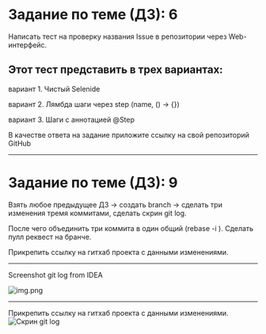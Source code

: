 # Задание по теме (ДЗ): 6

Написать тест на проверку названия Issue в репозитории через Web-интерфейс.

## Этот тест представить в трех вариантах:

вариант 1. Чистый Selenide

вариант 2. Лямбда шаги через step (name, () -> {})

вариант 3. Шаги с аннотацией @Step

В качестве ответа на задание приложите ссылку на свой репозиторий GitHub

---

# Задание по теме (ДЗ): 9

Взять любое предыдущее ДЗ -> создать branch -> сделать три изменения тремя коммитами, сделать скрин git log.

После чего объединить три коммита в один общий (rebase -i ). Сделать пулл реквест на бранче.

Прикрепить ссылку на гитхаб проекта с данными изменениями.

---
Screenshot git log from IDEA

![img.png](https://downloader.disk.yandex.ru/preview/b0a8b7e028f128d77443ef150ce217b845283a35fcc69f47d8517d0ec88e79ff/616aeb4d/4rPQXtpKeYxfTIi8kacD3y6k_Eb-e6V24vNmeJezr09djxhCt_f2AALhtrYFoMQVFD4XHN-b3KilFPLzt8AlyQ%3D%3D?uid=0&filename=2021-10-16_14-05-15.png&disposition=inline&hash=&limit=0&content_type=image%2Fpng&owner_uid=0&tknv=v2&size=1920x947)

---

Прикрепить ссылку на гитхаб проекта с данными изменениями.    
![Скрин git log](https://downloader.disk.yandex.ru/preview/c6d40b6ce94e3e5aa4e08e51a1cd5ebfe4d4d2d6a7d9ca956b153cd97d44cc9a/616ae8b8/pDxo72-zxa9rUEd-hyUgI9o2NQG88iZ97hsPz4AhliYqhOXafz7i9UgW0eVBuAMrz2thO7i-nVm558RPstN43A%3D%3D?uid=0&filename=2021-10-16_13-50-59.png&disposition=inline&hash=&limit=0&content_type=image%2Fpng&owner_uid=0&tknv=v2&size=1920x947 "Git log")


